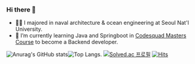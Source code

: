 ### Hi there 👋

<!--
**seyoung755/seyoung755** is a ✨ _special_ ✨ repository because its `README.md` (this file) appears on your GitHub profile.

Here are some ideas to get you started:
- 👯 I’m looking to collaborate on ...
- 🤔 I’m looking for help with ...
- 💬 Ask me about ...
- 📫 How to reach me: ...
- 😄 Pronouns: ...
- ⚡ Fun fact: ...

-->


- 👨‍🎓 I majored in naval architecture & ocean engineering at Seoul Nat'l University.
- 🌱 I’m currently learning Java and Springboot in [Codesquad Masters Course](https://codesquad.kr) to become a Backend developer.



![Anurag's GitHub stats](https://github-readme-stats.vercel.app/api?username=seyoung755&theme=dark&show_icons=true)![Top Langs](https://github-readme-stats.vercel.app/api/top-langs/?username=seyoung755&layout=compact&theme=dark). 
[![Solved.ac
프로필](http://mazassumnida.wtf/api/mini/generate_badge?boj=seyoung755)](https://solved.ac/seyoung755)
[![Hits](https://hits.seeyoufarm.com/api/count/incr/badge.svg?url=https%3A%2F%2Fgithub.com%2Fseyoung755&count_bg=%2379C83D&title_bg=%23555555&icon=&icon_color=%23E7E7E7&title=hits&edge_flat=false)](https://hits.seeyoufarm.com)


